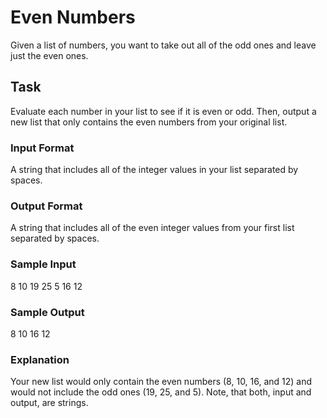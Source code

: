 <h1>Even Numbers</h1>
Given a list of numbers, you want to take out all of the odd ones and leave just the even ones.

<h2>Task</h2>
Evaluate each number in your list to see if it is even or odd. Then, output a new list that only contains the even numbers from your original list.
<h3>Input Format</h3>
A string that includes all of the integer values in your list separated by spaces.
<h3>Output Format</h3>
A string that includes all of the even integer values from your first list separated by spaces.
<h3>Sample Input</h3>
8 10 19 25 5 16 12
<h3>Sample Output</h3>
8 10 16 12
<h3>Explanation</h3>
Your new list would only contain the even numbers (8, 10, 16, and 12) and would not include the odd ones (19, 25, and 5). Note, that both, input and output, are strings.
